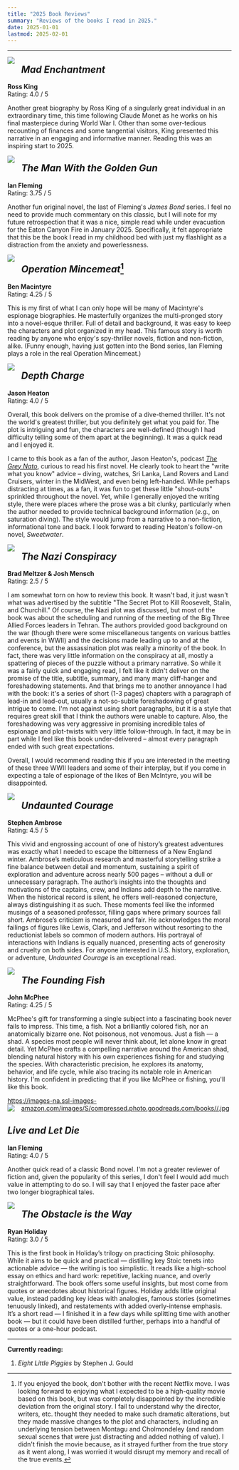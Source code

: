 ```yaml
---
title: "2025 Book Reviews"
summary: "Reviews of the books I read in 2025."
date: 2025-01-01
lastmod: 2025-02-01
---
```


<!-- My favorite books of the year (links to the respective review below):

1. [*The Wide Wide Sea*](#the-wide-wide-sea)
2. [*Slow Productivity*](#slow-productivity)
3. [*The Bookseller of Florence*](#the-bookseller-of-florence)
4. [*Draft No. 4*](#draft-no-4) -->

---

<a style="float: left; padding-right: 15px"><img border="0" src="https://i.gr-assets.com/images/S/compressed.photo.goodreads.com/books/1460910417l/28260588._SX98_.jpg"/></a>

## *Mad Enchantment*

**Ross King** <br>
Rating: 4.0 / 5

Another great biography by Ross King of a singularly great individual in an extraordinary time, this time following Claude Monet as he works on his final masterpiece during World War I.
Other than some over-tedious recounting of finances and some tangential visitors, King presented this narrative in an engaging and informative manner.
Reading this was an inspiring start to 2025.

<a style="float: left; padding-right: 15px"><img border="0" src="https://i.gr-assets.com/images/S/compressed.photo.goodreads.com/books/1436053981l/177193._SX98_.jpg"/></a>

## *The Man With the Golden Gun*

**Ian Fleming** <br>
Rating: 3.75 / 5

Another fun original novel, the last of Fleming's *James Bond* series.
I feel no need to provide much commentary on this classic, but I will note for my future retrospection that it was a nice, simple read while under evacuation for the Eaton Canyon Fire in January 2025.
Specifically, it felt appropriate that this be the book I read in my childhood bed with just my flashlight as a distraction from the anxiety and powerlessness.

<a style="float: left; padding-right: 15px"><img border="0" src="https://i.gr-assets.com/images/S/compressed.photo.goodreads.com/books/1327448835l/7632329._SX98_.jpg"/></a>

## *Operation Mincemeat*[^1]

**Ben Macintyre** <br>
Rating: 4.25 / 5

This is my first of what I can only hope will be many of Macintyre's espionage biographies.
He masterfully organizes the multi-pronged story into a novel-esque thriller.
Full of detail and background, it was easy to keep the characters and plot organized in my head.
This famous story is worth reading by anyone who enjoy's spy-thriller novels, fiction and non-fiction, alike.
(Funny enough, having just gotten into the Bond series, Ian Fleming plays a role in the real Operation Mincemeat.)

[^1]: If you enjoyed the book, don't bother with the recent Netflix move. I was looking forward to enjoying what I expected to be a high-quality movie based on this book, but was completely disappointed by the incredible deviation from the original story. I fail to understand why the director, writers, etc. thought they needed to make such dramatic alterations, but they made massive changes to the plot and characters, including an underlying tension between Montagu and Cholmondeley (and random sexual scenes that were just distracting and added nothing of value). I didn't finish the movie because, as it strayed further from the true story as it went along, I was worried it would disrupt my memory and recall of the true events.

<a style="float: left; padding-right: 15px"><img border="0" src="https://i.gr-assets.com/images/S/compressed.photo.goodreads.com/books/1620681909l/57814679._SX98_.jpg"/></a>

## *Depth Charge*

**Jason Heaton** <br>
Rating: 4.0 / 5

Overall, this book delivers on the promise of a dive-themed thriller.
It's not the world's greatest thriller, but you definitely get what you paid for.
The plot is intriguing and fun, the characters are well-defined (though I had difficulty telling some of them apart at the beginning).
It was a quick read and I enjoyed it.

I came to this book as a fan of the author, Jason Heaton's, podcast [*The Grey Nato*](https://thegreynato.com), curious to read his first novel.
He clearly took to heart the "write what you know" advice – diving, watches, Sri Lanka, Land Rovers and Land Cruisers, winter in the MidWest, and even being left-handed.
While perhaps distracting at times, as a fan, it was fun to get these little "shout-outs" sprinkled throughout the novel.
Yet, while I generally enjoyed the writing style, there were places where the prose was a bit clunky, particularly when the author needed to provide technical background information (*e.g.*, on saturation diving).
The style would jump from a narrative to a non-fiction, informational tone and back.
I look forward to reading Heaton's follow-on novel, *Sweetwater*.

<a style="float: left; padding-right: 15px"><img border="0" src="https://i.gr-assets.com/images/S/compressed.photo.goodreads.com/books/1649929399l/60784360._SX98_.jpg"/></a>

## *The Nazi Conspiracy*

**Brad Meltzer & Josh Mensch** <br>
Rating: 2.5 / 5

I am somewhat torn on how to review this book.
It wasn't bad, it just wasn't what was advertised by the subtitle "The Secret Plot to Kill Roosevelt, Stalin, and Churchill."
Of course, the Nazi plot was discussed, but most of the book was about the scheduling and running of the meeting of the Big Three Allied Forces leaders in Tehran.
The authors provided good background on the war (though there were some miscellaneous tangents on various battles and events in WWII) and the decisions made leading up to and at the conference, but the assassination plot was really a minority of the book.
In fact, there was very little information on the conspiracy at all, mostly a spattering of pieces of the puzzle without a primary narrative.
So while it was a fairly quick and engaging read, I felt like it didn't deliver on the promise of the title, subtitle, summary, and many many cliff-hanger and foreshadowing statements.
And that brings me to another annoyance I had with the book: it's a series of short (1-3 pages) chapters with a paragraph of lead-in and lead-out, usually a not-so-subtle foreshadowing of great intrigue to come.
I'm not against using short paragraphs, but it is a style that requires great skill that I think the authors were unable to capture.
Also, the foreshadowing was very aggressive in promising incredible tales of espionage and plot-twists with very little follow-through.
In fact, it may be in part while I feel like this book under-delivered – almost every paragraph ended with such great expectations.

Overall, I would recommend reading this if you are interested in the meeting of these three WWII leaders and some of their interplay, but if you come in expecting a tale of espionage of the likes of Ben McIntyre, you will be disappointed.

<a style="float: left; padding-right: 15px"><img border="0" src="https://i.gr-assets.com/images/S/compressed.photo.goodreads.com/books/1408925996l/45546._SX98_.jpg"/></a>

## *Undaunted Courage*

**Stephen Ambrose** <br>
Rating: 4.5 / 5

This vivid and engrossing account of one of history’s greatest adventures was exactly what I needed to escape the bitterness of a New England winter.
Ambrose’s meticulous research and masterful storytelling strike a fine balance between detail and momentum, sustaining a spirit of exploration and adventure across nearly 500 pages – without a dull or unnecessary paragraph.
The author’s insights into the thoughts and motivations of the captains, crew, and Indians add depth to the narrative.
When the historical record is silent, he offers well-reasoned conjecture, always distinguishing it as such.
These moments feel like the informed musings of a seasoned professor, filling gaps where primary sources fall short.
Ambrose’s criticism is measured and fair.
He acknowledges the moral failings of figures like Lewis, Clark, and Jefferson without resorting to the reductionist labels so common of modern authors.
His portrayal of interactions with Indians is equally nuanced, presenting acts of generosity and cruelty on both sides.
For anyone interested in U.S. history, exploration, or adventure, *Undaunted Courage* is an exceptional read.

<a style="float: left; padding-right: 15px"><img border="0" src="https://i.gr-assets.com/images/S/compressed.photo.goodreads.com/books/1671460307l/290588._SX98_.jpg"/></a>

## *The Founding Fish*

**John McPhee** <br>
Rating: 4.25 / 5

McPhee's gift for transforming a single subject into a fascinating book never fails to impress.
This time, a fish.
Not a brilliantly colored fish, nor an anatomically bizarre one. Not poisonous, not venomous. Just a fish — a shad.
A species most people will never think about, let alone know in great detail.
Yet McPhee crafts a compelling narrative around the American shad, blending natural history with his own experiences fishing for and studying the species.
With characteristic precision, he explores its anatomy, behavior, and life cycle, while also tracing its notable role in American history.
I'm confident in predicting that if you like McPhee or fishing, you'll like this book.

https://images-na.ssl-images-amazon.com/images/S/compressed.photo.goodreads.com/books//.jpg
<a style="float: left; padding-right: 15px"><img border="0" src="https://i.gr-assets.com/images/S/compressed.photo.goodreads.com/books/1327953982l/3763._SX98_.jpg"/></a>

## *Live and Let Die*

**Ian Fleming** <br>
Rating: 4.0 / 5

Another quick read of a classic Bond novel.
I'm not a greater reviewer of fiction and, given the popularity of this series, I don't feel I would add much value in attempting to do so.
I will say that I enjoyed the faster pace after two longer biographical tales.

<a style="float: left; padding-right: 15px"><img border="0" src="https://i.gr-assets.com/images/S/compressed.photo.goodreads.com/books/1391440316l/18668059._SX98_.jpg"/></a>

## *The Obstacle is the Way*

**Ryan Holiday** <br>
Rating: 3.0 / 5

This is the first book in Holiday’s trilogy on practicing Stoic philosophy.
While it aims to be quick and practical — distilling key Stoic tenets into actionable advice — the writing is too simplistic.
It reads like a high-school essay on ethics and hard work: repetitive, lacking nuance, and overly straightforward.
The book offers some useful insights, but most come from quotes or anecdotes about historical figures.
Holiday adds little original value, instead padding key ideas with analogies, famous stories (sometimes tenuously linked), and restatements with added overly-intense emphasis.
It’s a short read — I finished it in a few days while splitting time with another book — but it could have been distilled further, perhaps into a handful of quotes or a one-hour podcast.

<!-- <a style="float: left; padding-right: 15px"><img border="0" src="https://i.gr-assets.com/images/S/compressed.photo.goodreads.com/books/1545854312l/12609433._SX98_.jpg"/></a>

## *Title*

**Author** <br>
Rating: XX / 5

TK 
-->

---

**Currently reading:**

1. *Eight Little Piggies* by Stephen J. Gould
